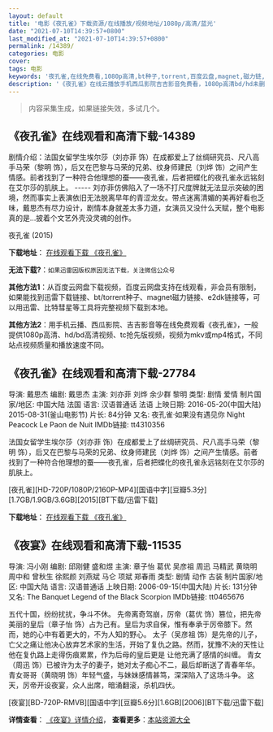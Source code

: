 ```yaml
---
layout: default
title: '电影《夜孔雀》下载资源/在线播放/视频地址/1080p/高清/蓝光'
date: "2021-07-10T14:39:57+0800"
last_modified_at: "2021-07-10T14:39:57+0800"
permalink: /14389/
categories: 电影
cover:
tags: 电影
keywords: '夜孔雀,在线免费看,1080p高清,bt种子,torrent,百度云盘,magnet,磁力链,迅雷下载资源'
description: '《夜孔雀》在线云播放手机西瓜影院吉吉影音免费看，1080p高清bd/hd未删减完整版和tc抢先枪版，mkv/mp4格式，附带bt/torrent种子、magnet/磁力链、百度云盘、网盘资源迅雷下载链接'
---
```


>内容采集生成，如果链接失效，多试几个。


## 《夜孔雀》在线观看和高清下载-14389

剧情介绍：法国女留学生埃尔莎（刘亦菲 饰）在成都爱上了丝绸研究员、尺八高手马荣（黎明 饰），后又在巴黎与马荣的兄弟、纹身师建民（刘烨 饰）之间产生情感。前者找到了一种符合他理想的蚕——夜孔雀，后者把蝶化的夜孔雀永远铭刻在艾尔莎的肌肤上。 ----- 刘亦菲仿佛陷入了一场不打尺度牌就无法显示突破的困境，然而事实上表演依旧无法脱离早年的青涩龙女。带点迷离清媚的美再好看也乏味，戴思杰有尽力设计，剧情本身就差太多力道，女演员又没什么天赋，整个电影真的是…披着个文艺外壳没灵魂的创作。


夜孔雀 (2015)

**下载地址**： [在线观看下载 《夜孔雀》](https://www.btbtdy.me/btdy/dy5258.html) 


**无法下载?**：`如果迅雷因版权原因无法下载，关注微信公众号 `

**其他方法1**：从百度云网盘下载视频，百度云网盘支持在线观看，非会员有限制，如果能找到迅雷下载链接、bt/torrent种子、magnet磁力链接、e2dk链接等，可以用迅雷、比特彗星等工具将完整视频下载到本地。

**其他方法2**：用手机云播、西瓜影院、吉吉影音等在线免费观看《夜孔雀》，一般提供1080p高清、hd/bd高清视频、tc抢先版视频，视频为mkv或mp4格式，不同站点视频质量和播放速度不同。


## 《夜孔雀》在线观看和高清下载-27784

导演: 戴思杰 编剧: 戴思杰 主演: 刘亦菲 刘烨 余少群 黎明 类型: 剧情 爱情 制片国家/地区: 中国大陆 法国 语言: 汉语普通话 法语 上映日期: 2016-05-20(中国大陆) 2015-08-31(釜山电影节) 片长: 84分钟 又名: 夜孔雀·如果没有遇见你 Night Peacock Le Paon de Nuit IMDb链接: tt4310356

法国女留学生埃尔莎（刘亦菲 饰）在成都爱上了丝绸研究员、尺八高手马荣（黎明 饰），后又在巴黎与马荣的兄弟、纹身师建民（刘烨 饰）之间产生情感。前者找到了一种符合他理想的蚕——夜孔雀，后者把蝶化的夜孔雀永远铭刻在艾尔莎的肌肤上。


[夜孔雀][HD-720P/1080P/2160P-MP4][国语中字][豆瓣5.3分][1.7GB/1.9GB/3.6GB][2015][BT下载/迅雷下载]

**下载地址**： [在线观看下载 《夜孔雀》](https://www.btdx8.com/torrent/night_peacock_2016.html) 


## 《夜宴》在线观看和高清下载-11535

导演: 冯小刚 编剧: 邱刚健 盛和煜 主演: 章子怡 葛优 吴彦祖 周迅 马精武 黄晓明 周中和 曾秋生 徐熙颜 刘燕斌 马仑 项斌 郑春雨 类型: 剧情 动作 古装 制片国家/地区: 中国大陆 语言: 汉语普通话 上映日期: 2006-09-15(中国大陆) 片长: 131分钟 又名: The Banquet Legend of the Black Scorpion IMDb链接: tt0465676

五代十国，纷纷扰扰，争斗不休。 先帝离奇驾崩，厉帝（葛优 饰）篡位，把先帝美丽的皇后（章子怡 饰）占为己有。皇后为求自保，惟有奉承于厉帝膝下。然而，她的心中有着更大的，不为人知的野心。 太子（吴彦祖 饰）是先帝的儿子，亡父之痛让他决心放弃艺术家的生活，开始了复仇之路。然而，犹豫不决的天性让他在复仇路上走得伤痕累累，作为后母的皇后更是 让他充满了感情的纠缠。 青女（周迅 饰）已被许为太子的妻子，她对太子痴心不二，最后却断送了青春年华。青女哥哥（黄晓明 饰）年轻气盛，与妹妹感情甚笃，深深陷入了这场斗争。 这天，厉帝开设夜宴，众人出席，暗涌翻滚，杀机四伏。


[夜宴][BD-720P-RMVB][国语中字][豆瓣5.6分][1.6GB][2006][BT下载/迅雷下载]

**详情查看**： [《夜宴》详情介绍](/movie/11535/)， **查看更多**：[本站资源大全](/movie/t/all/)

